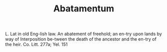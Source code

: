 ---
title: Abatamentum
letter: A
permalink: "/definitions/abatamentum.html"
body: L. Lat in old Eng-lish law. An abatement of freehold; an en-try upon lands by
  way of Interposition be-tween the death of the ancestor and the en-try of the heir.
  Co. Litt. 277a; Yel. 151
published_at: '2018-07-07'
layout: post
---